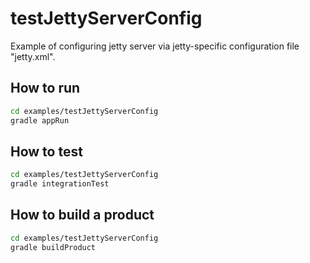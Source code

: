 # testJettyServerConfig

Example of configuring jetty server via jetty-specific configuration file "jetty.xml".

## How to run

```bash
cd examples/testJettyServerConfig
gradle appRun
```

## How to test

```bash
cd examples/testJettyServerConfig
gradle integrationTest
```

## How to build a product


```bash
cd examples/testJettyServerConfig
gradle buildProduct
```

